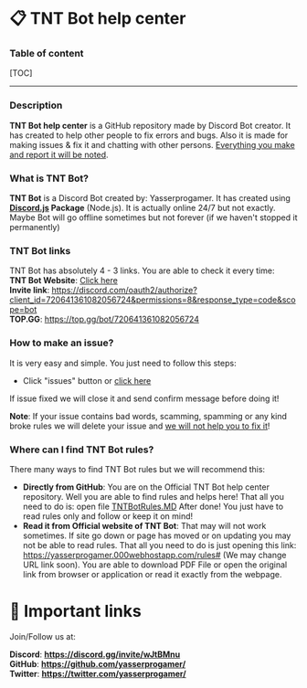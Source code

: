# 📋 TNT Bot help center

### Table of content

[TOC]

****

### Description

**TNT Bot help center** is a GitHub repository made by Discord Bot creator. It has created to help other people to fix errors and bugs. Also it is made for making issues & fix it and chatting with other persons. <u>Everything you make and report it will be noted</u>.<br/>

### What is TNT Bot?
**TNT Bot** is a Discord Bot created by: Yasserprogamer. It has created using **[Discord.js](https://www.npmjs.com/package/discord.js) Package** (Node.js). It is actually online 24/7 but not exactly. Maybe Bot will go offline sometimes but not forever (if we haven't stopped it permanently)<br/>

### TNT Bot links
TNT Bot has absolutely 4 - 3 links. You are able to check it every time:<br/>
**TNT Bot Website**: [Click here<br/>](https://yasserprogamer.000webhostapp.com/)
**Invite link**: https://discord.com/oauth2/authorize?client_id=720641361082056724&permissions=8&response_type=code&scope=bot<br/>
**TOP.GG**: https://top.gg/bot/720641361082056724<br/>

### How to make an issue?
It is very easy and simple. You just need to follow this steps:<br/>

- Click "issues" button or [click here](https://github.com/yasserprogamer/TNTBot-HelpCenter/issues)<br/>

If issue fixed we will close it and send confirm message before doing it!<br/>

**Note**: If your issue contains bad words, scamming, spamming or any kind broke rules we will delete your issue and <u>we will not help you to fix it</u>!<br/>

### Where can I find TNT Bot rules?

There many ways to find TNT Bot rules but we will recommend this:<br/>

- **Directly from GitHub**: You are on the Official TNT Bot help center repository. Well you are able to find rules and helps here! That all you need to do is: open file [TNTBotRules.MD](https://github.com/yasserprogamer/TNTBot-HelpCenter/blob/main/TNTBotRules.MD) After done! You just have to read rules only and follow or keep it on mind!<br/>
- **Read it from Official website of TNT Bot**: That may will not work sometimes. If site go down or page has moved or on updating you may not be able to read rules. That all you need to do is just opening this link: https://yasserprogamer.000webhostapp.com/rules# (We may change URL link soon). You are able to download PDF File or open the original link from browser or application or read it exactly from the webpage.<br/>

# 🔗 Important links

Join/Follow us at:

**Discord**: **https://discord.gg/invite/wJtBMnu** <br/>
**GitHub**: **https://github.com/yasserprogamer/** <br/>
**Twitter**: **https://twitter.com/yasserprogamer/** <br/>